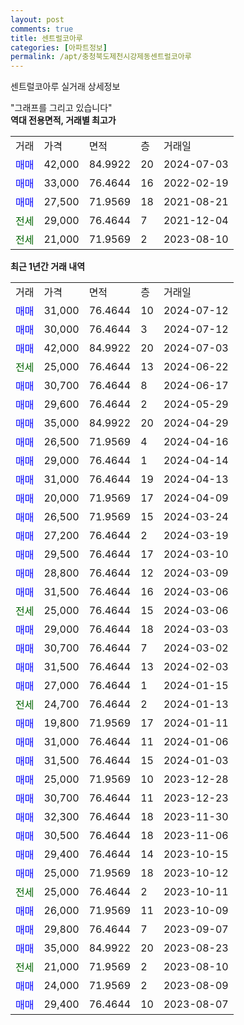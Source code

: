 ```yaml
---
layout: post
comments: true
title: 센트럴코아루
categories: [아파트정보]
permalink: /apt/충청북도제천시강제동센트럴코아루
---
```


센트럴코아루 실거래 상세정보

<script type="text/javascript">
  google.charts.load('current', {'packages':['line', 'corechart']});
  google.charts.setOnLoadCallback(drawChart);

  function drawChart() {
    var data = new google.visualization.DataTable();
    data.addColumn('date', '거래일');
    data.addColumn('number', "매매");
    data.addColumn('number', "전세");
    data.addColumn('number', "전매");

    data.addRows([[new Date(Date.parse("2024-07-12")), 31000, null, null], [new Date(Date.parse("2024-07-12")), 30000, null, null], [new Date(Date.parse("2024-07-03")), 42000, null, null], [new Date(Date.parse("2024-06-22")), null, 25000, null], [new Date(Date.parse("2024-06-17")), 30700, null, null], [new Date(Date.parse("2024-05-29")), 29600, null, null], [new Date(Date.parse("2024-04-29")), 35000, null, null], [new Date(Date.parse("2024-04-16")), 26500, null, null], [new Date(Date.parse("2024-04-14")), 29000, null, null], [new Date(Date.parse("2024-04-13")), 31000, null, null], [new Date(Date.parse("2024-04-09")), 20000, null, null], [new Date(Date.parse("2024-03-24")), 26500, null, null], [new Date(Date.parse("2024-03-19")), 27200, null, null], [new Date(Date.parse("2024-03-10")), 29500, null, null], [new Date(Date.parse("2024-03-09")), 28800, null, null], [new Date(Date.parse("2024-03-06")), 31500, null, null], [new Date(Date.parse("2024-03-06")), null, 25000, null], [new Date(Date.parse("2024-03-03")), 29000, null, null], [new Date(Date.parse("2024-03-02")), 30700, null, null], [new Date(Date.parse("2024-02-03")), 31500, null, null], [new Date(Date.parse("2024-01-15")), 27000, null, null], [new Date(Date.parse("2024-01-13")), null, 24700, null], [new Date(Date.parse("2024-01-11")), 19800, null, null], [new Date(Date.parse("2024-01-06")), 31000, null, null], [new Date(Date.parse("2024-01-03")), 31500, null, null], [new Date(Date.parse("2023-12-28")), 25000, null, null], [new Date(Date.parse("2023-12-23")), 30700, null, null], [new Date(Date.parse("2023-11-30")), 32300, null, null], [new Date(Date.parse("2023-11-06")), 30500, null, null], [new Date(Date.parse("2023-10-15")), 29400, null, null], [new Date(Date.parse("2023-10-12")), 25000, null, null], [new Date(Date.parse("2023-10-11")), null, 25000, null], [new Date(Date.parse("2023-10-09")), 26000, null, null], [new Date(Date.parse("2023-09-07")), 29800, null, null], [new Date(Date.parse("2023-08-23")), 35000, null, null], [new Date(Date.parse("2023-08-10")), null, 21000, null], [new Date(Date.parse("2023-08-09")), 24000, null, null], [new Date(Date.parse("2023-08-07")), 29400, null, null]]);

    var options = {
      hAxis: {
        format: 'yyyy/MM/dd'
      },    
      lineWidth: 0,
      pointsVisible: true,    
      title: '최근 1년간 유형별 실거래가 분포',
      legend: { position: 'bottom' }
    };

    var formatter = new google.visualization.NumberFormat({pattern:'###,###'} );
    formatter.format(data, 1);
    formatter.format(data, 2);
    
    setTimeout(function() {
        var chart = new google.visualization.LineChart(document.getElementById('columnchart_material'));
        chart.draw(data, (options));
        document.getElementById('loading').style.display = 'none';
    }, 200);
  }
</script>


<div id="loading" style="z-index:20; display: block; margin-left: 0px">"그래프를 그리고 있습니다"</div>
<div id="columnchart_material" style="width: 95%; margin-left: 0px; display: block"></div>
<!-- contents start -->
<b>역대 전용면적, 거래별 최고가</b>
<table class="sortable">
    <tr>
      <td>거래</td>
      <td>가격</td>
      <td>면적</td>
      <td>층</td>
      <td>거래일</td>
    </tr>
        <tr>
          <td><a style="color: blue">매매</a></td>
          <td>42,000</td>
          <td>84.9922</td>
          <td>20</td>
          <td>2024-07-03</td>
        </tr>            <tr>
          <td><a style="color: blue">매매</a></td>
          <td>33,000</td>
          <td>76.4644</td>
          <td>16</td>
          <td>2022-02-19</td>
        </tr>            <tr>
          <td><a style="color: blue">매매</a></td>
          <td>27,500</td>
          <td>71.9569</td>
          <td>18</td>
          <td>2021-08-21</td>
        </tr>        
        <tr>
              <td><a style="color: darkgreen">전세</a></td>
              <td>29,000</td>
              <td>76.4644</td>
              <td>7</td>
              <td>2021-12-04</td>
            </tr>            <tr>
              <td><a style="color: darkgreen">전세</a></td>
              <td>21,000</td>
              <td>71.9569</td>
              <td>2</td>
              <td>2023-08-10</td>
            </tr>        
    
</table>

<b>최근 1년간 거래 내역</b>

<table class="sortable">
    <tr>
      <td>거래</td>
      <td>가격</td>
      <td>면적</td>
      <td>층</td>
      <td>거래일</td>
    </tr>
    <tr>
      <td><a style="color: blue">매매</a></td>
      <td>31,000</td>
      <td>76.4644</td>
      <td>10</td>
      <td>2024-07-12</td>
    </tr>          <tr>
      <td><a style="color: blue">매매</a></td>
      <td>30,000</td>
      <td>76.4644</td>
      <td>3</td>
      <td>2024-07-12</td>
    </tr>          <tr>
      <td><a style="color: blue">매매</a></td>
      <td>42,000</td>
      <td>84.9922</td>
      <td>20</td>
      <td>2024-07-03</td>
    </tr>          <tr>
      <td><a style="color: darkgreen">전세</a></td>
      <td>25,000</td>
      <td>76.4644</td>
      <td>13</td>
      <td>2024-06-22</td>
    </tr>          <tr>
      <td><a style="color: blue">매매</a></td>
      <td>30,700</td>
      <td>76.4644</td>
      <td>8</td>
      <td>2024-06-17</td>
    </tr>          <tr>
      <td><a style="color: blue">매매</a></td>
      <td>29,600</td>
      <td>76.4644</td>
      <td>2</td>
      <td>2024-05-29</td>
    </tr>          <tr>
      <td><a style="color: blue">매매</a></td>
      <td>35,000</td>
      <td>84.9922</td>
      <td>20</td>
      <td>2024-04-29</td>
    </tr>          <tr>
      <td><a style="color: blue">매매</a></td>
      <td>26,500</td>
      <td>71.9569</td>
      <td>4</td>
      <td>2024-04-16</td>
    </tr>          <tr>
      <td><a style="color: blue">매매</a></td>
      <td>29,000</td>
      <td>76.4644</td>
      <td>1</td>
      <td>2024-04-14</td>
    </tr>          <tr>
      <td><a style="color: blue">매매</a></td>
      <td>31,000</td>
      <td>76.4644</td>
      <td>19</td>
      <td>2024-04-13</td>
    </tr>          <tr>
      <td><a style="color: blue">매매</a></td>
      <td>20,000</td>
      <td>71.9569</td>
      <td>17</td>
      <td>2024-04-09</td>
    </tr>          <tr>
      <td><a style="color: blue">매매</a></td>
      <td>26,500</td>
      <td>71.9569</td>
      <td>15</td>
      <td>2024-03-24</td>
    </tr>          <tr>
      <td><a style="color: blue">매매</a></td>
      <td>27,200</td>
      <td>76.4644</td>
      <td>2</td>
      <td>2024-03-19</td>
    </tr>          <tr>
      <td><a style="color: blue">매매</a></td>
      <td>29,500</td>
      <td>76.4644</td>
      <td>17</td>
      <td>2024-03-10</td>
    </tr>          <tr>
      <td><a style="color: blue">매매</a></td>
      <td>28,800</td>
      <td>76.4644</td>
      <td>12</td>
      <td>2024-03-09</td>
    </tr>          <tr>
      <td><a style="color: blue">매매</a></td>
      <td>31,500</td>
      <td>76.4644</td>
      <td>16</td>
      <td>2024-03-06</td>
    </tr>          <tr>
      <td><a style="color: darkgreen">전세</a></td>
      <td>25,000</td>
      <td>76.4644</td>
      <td>15</td>
      <td>2024-03-06</td>
    </tr>          <tr>
      <td><a style="color: blue">매매</a></td>
      <td>29,000</td>
      <td>76.4644</td>
      <td>18</td>
      <td>2024-03-03</td>
    </tr>          <tr>
      <td><a style="color: blue">매매</a></td>
      <td>30,700</td>
      <td>76.4644</td>
      <td>7</td>
      <td>2024-03-02</td>
    </tr>          <tr>
      <td><a style="color: blue">매매</a></td>
      <td>31,500</td>
      <td>76.4644</td>
      <td>13</td>
      <td>2024-02-03</td>
    </tr>          <tr>
      <td><a style="color: blue">매매</a></td>
      <td>27,000</td>
      <td>76.4644</td>
      <td>1</td>
      <td>2024-01-15</td>
    </tr>          <tr>
      <td><a style="color: darkgreen">전세</a></td>
      <td>24,700</td>
      <td>76.4644</td>
      <td>2</td>
      <td>2024-01-13</td>
    </tr>          <tr>
      <td><a style="color: blue">매매</a></td>
      <td>19,800</td>
      <td>71.9569</td>
      <td>17</td>
      <td>2024-01-11</td>
    </tr>          <tr>
      <td><a style="color: blue">매매</a></td>
      <td>31,000</td>
      <td>76.4644</td>
      <td>11</td>
      <td>2024-01-06</td>
    </tr>          <tr>
      <td><a style="color: blue">매매</a></td>
      <td>31,500</td>
      <td>76.4644</td>
      <td>15</td>
      <td>2024-01-03</td>
    </tr>          <tr>
      <td><a style="color: blue">매매</a></td>
      <td>25,000</td>
      <td>71.9569</td>
      <td>10</td>
      <td>2023-12-28</td>
    </tr>          <tr>
      <td><a style="color: blue">매매</a></td>
      <td>30,700</td>
      <td>76.4644</td>
      <td>11</td>
      <td>2023-12-23</td>
    </tr>          <tr>
      <td><a style="color: blue">매매</a></td>
      <td>32,300</td>
      <td>76.4644</td>
      <td>18</td>
      <td>2023-11-30</td>
    </tr>          <tr>
      <td><a style="color: blue">매매</a></td>
      <td>30,500</td>
      <td>76.4644</td>
      <td>18</td>
      <td>2023-11-06</td>
    </tr>          <tr>
      <td><a style="color: blue">매매</a></td>
      <td>29,400</td>
      <td>76.4644</td>
      <td>14</td>
      <td>2023-10-15</td>
    </tr>          <tr>
      <td><a style="color: blue">매매</a></td>
      <td>25,000</td>
      <td>71.9569</td>
      <td>18</td>
      <td>2023-10-12</td>
    </tr>          <tr>
      <td><a style="color: darkgreen">전세</a></td>
      <td>25,000</td>
      <td>76.4644</td>
      <td>2</td>
      <td>2023-10-11</td>
    </tr>          <tr>
      <td><a style="color: blue">매매</a></td>
      <td>26,000</td>
      <td>71.9569</td>
      <td>11</td>
      <td>2023-10-09</td>
    </tr>          <tr>
      <td><a style="color: blue">매매</a></td>
      <td>29,800</td>
      <td>76.4644</td>
      <td>7</td>
      <td>2023-09-07</td>
    </tr>          <tr>
      <td><a style="color: blue">매매</a></td>
      <td>35,000</td>
      <td>84.9922</td>
      <td>20</td>
      <td>2023-08-23</td>
    </tr>          <tr>
      <td><a style="color: darkgreen">전세</a></td>
      <td>21,000</td>
      <td>71.9569</td>
      <td>2</td>
      <td>2023-08-10</td>
    </tr>          <tr>
      <td><a style="color: blue">매매</a></td>
      <td>24,000</td>
      <td>71.9569</td>
      <td>2</td>
      <td>2023-08-09</td>
    </tr>          <tr>
      <td><a style="color: blue">매매</a></td>
      <td>29,400</td>
      <td>76.4644</td>
      <td>10</td>
      <td>2023-08-07</td>
    </tr>      </table>
<!-- contents end -->    

